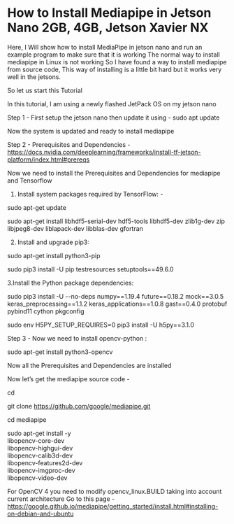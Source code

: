 # How to Install Mediapipe in Jetson Nano 2GB, 4GB, Jetson Xavier NX


Here, I Will show how to install MediaPipe in jetson nano and run an example program to make sure that it is working
The normal way to install mediapipe in Linux is not working 
So I have found a way to install mediapipe from source code, This way of installing is a little bit hard but it works very well in the jetsons.

So let us start this Tutorial 


In this tutorial, I am using a newly flashed JetPack OS on my jetson nano 

Step 1 - First setup the jetson nano then update it using - sudo apt update

Now the system is updated and ready to install mediapipe

Step 2 -  Prerequisites and Dependencies - https://docs.nvidia.com/deeplearning/frameworks/install-tf-jetson-platform/index.html#prereqs

Now we need to install the Prerequisites and Dependencies for mediapipe and Tensorflow

1. Install system packages required by TensorFlow: - 

sudo apt-get update

sudo apt-get install libhdf5-serial-dev hdf5-tools libhdf5-dev zlib1g-dev zip libjpeg8-dev liblapack-dev libblas-dev gfortran

2. Install and upgrade pip3:

sudo apt-get install python3-pip

sudo pip3 install -U pip testresources setuptools==49.6.0

3.Install the Python package dependencies:

sudo pip3 install -U --no-deps numpy==1.19.4 future==0.18.2 mock==3.0.5 keras_preprocessing==1.1.2 keras_applications==1.0.8 gast==0.4.0 protobuf pybind11 cython pkgconfig

sudo env H5PY_SETUP_REQUIRES=0 pip3 install -U h5py==3.1.0

Step 3 - Now we need to install opencv-python :

sudo apt-get install python3-opencv 

Now all the Prerequisites and Dependencies are installed 

Now let’s get the mediapipe source code - 

cd

git clone https://github.com/google/mediapipe.git

cd mediapipe

sudo apt-get install -y \
    libopencv-core-dev \
    libopencv-highgui-dev \
    libopencv-calib3d-dev \
    libopencv-features2d-dev \
    libopencv-imgproc-dev \
    libopencv-video-dev

For OpenCV 4 you need to modify opencv_linux.BUILD taking into account current architecture
Go to this page - https://google.github.io/mediapipe/getting_started/install.html#installing-on-debian-and-ubuntu

